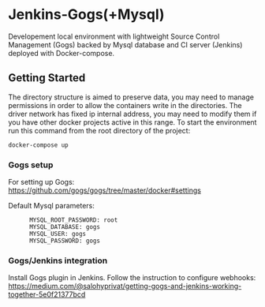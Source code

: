 # Jenkins-Gogs(+Mysql)

Developement local environment with lightweight Source Control Management (Gogs) backed by Mysql database and CI server (Jenkins) deployed with Docker-compose.

## Getting Started

The directory structure is aimed to preserve data, you may need to manage permissions in order to allow the containers write in the directories.
The driver network has fixed ip internal address, you may need to modify them if you have other docker projects active in this range.
To start the environment run this command from the root directory of the project:
```
docker-compose up
```

### Gogs setup

For setting up Gogs:
https://github.com/gogs/gogs/tree/master/docker#settings

Default Mysql parameters:
```
      MYSQL_ROOT_PASSWORD: root
      MYSQL_DATABASE: gogs
      MYSQL_USER: gogs
      MYSQL_PASSWORD: gogs
```

### Gogs/Jenkins integration

Install Gogs plugin in Jenkins.
Follow the instruction to configure webhooks:
https://medium.com/@salohyprivat/getting-gogs-and-jenkins-working-together-5e0f21377bcd